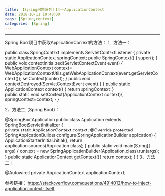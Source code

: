 ```yaml
---
title: 【Spring问题系列】14——ApplicationContext
date: 2018-10-11 10:48:00
tags: [Spring,context]
categories: [Spring]
---
```


<!-- more -->

--------------------------------

Spring Boot项目中获取ApplicationContext的方法：
1、方法一：

public class SpringContext implements ServletContextListener {
    private static ApplicationContext springContext;
    public SpringContext() {
        super();
    }
    public void contextInitialized(ServletContextEvent event) {
        WebApplicationContext context= WebApplicationContextUtils.getWebApplicationContext(event.getServletContext());
        setContext(context);
    }
    public void contextDestroyed(ServletContextEvent event) {
    }
    public static ApplicationContext context() {
        return springContext;
    }    
    public static void setContext(ApplicationContext context){
        springContext=context;
    }
}

2、方法二（Spring Boot）：

@SpringBootApplication
public class Application extends SpringBootServletInitializer {   
    private static ApplicationContext context;
    @Override
    protected SpringApplicationBuilder configure(SpringApplicationBuilder application) {
        ApplicationStarterInitial.initial();
        return application.sources(Application.class);
    }
    public static void main(String[] args) {
        context = new SpringApplicationBuilder(Application.class).run(args);
    }
    public static ApplicationContext getContext(){
        return context;
    }
}
3、方法三：

@Autowired
private ApplicationContext applicationContext;

参考链接：
https://stackoverflow.com/questions/4914012/how-to-inject-applicationcontext-itself